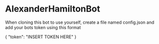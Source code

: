 # AlexanderHamiltonBot
 When cloning this bot to use yourself, create a file named config.json and add your bots token using this format

{
"token": "INSERT TOKEN HERE"
}

